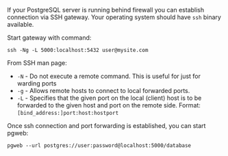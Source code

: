 If your PostgreSQL server is running behind firewall you can establish
connection via SSH gateway. Your operating system should have `ssh`
binary available.

Start gateway with command:

```
ssh -Ng -L 5000:localhost:5432 user@mysite.com
```

From SSH man page:

- `-N` - Do not execute a remote command. This is useful for just for warding ports
- `-g` - Allows remote hosts to connect to local forwarded ports.
- `-L` - Specifies that the given port on the local (client) host is to be forwarded to the given host and port on the remote side. Format: `[bind_address:]port:host:hostport`

Once ssh connection and port forwarding is established, you can start pgweb:

```
pgweb --url postgres://user:password@localhost:5000/database
``` 